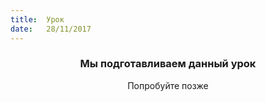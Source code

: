 ```yaml
---
title:  Урок
date:   28/11/2017
---
```


### <center>Мы подготавливаем данный урок</center>
<center>Попробуйте позже</center>
